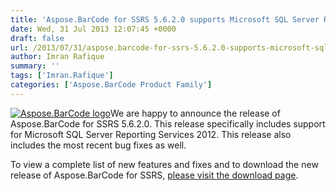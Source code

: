 ```yaml
---
title: 'Aspose.BarCode for SSRS 5.6.2.0 supports Microsoft SQL Server Reporting Services 2012'
date: Wed, 31 Jul 2013 12:07:45 +0000
draft: false
url: /2013/07/31/aspose.barcode-for-ssrs-5.6.2.0-supports-microsoft-sql-server-reporting-services-2012/
author: Imran Rafique
summary: ''
tags: ['Imran.Rafique']
categories: ['Aspose.BarCode Product Family']
---
```


[](https://blog.aspose.com/wp-content/uploads/sites/2/2012/04/aspose.barcode-logo2.jpg)[![][1]](https://blog.aspose.com/wp-content/uploads/sites/2/2013/07/aspose_barcode-for-reporting-services_100.png)We are happy to announce the release of Aspose.BarCode for SSRS 5.6.2.0. This release specifically includes support for Microsoft SQL Server Reporting Services 2012. This release also includes the most recent bug fixes as well.

To view a complete list of new features and fixes and to download the new release of Aspose.BarCode for SSRS, [please visit the download page][2].




[1]: https://blog.aspose.com/wp-content/uploads/sites/2/2013/07/aspose_barcode-for-reporting-services_100.png "Aspose.BarCode logo"
[2]: http://www.aspose.com/community/files/52/ssrs-rendering-extensions/aspose.barcode-for-reporting-services/default.aspx




